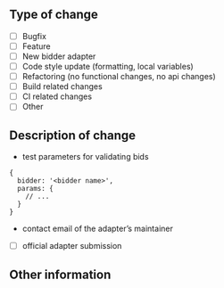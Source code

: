 <!--
Thank you for your pull request. Please make sure this PR is scoped to one change, and that any added or changed code includes tests with greater than 80% code coverage. See https://github.com/prebid/Prebid.js/blob/master/CONTRIBUTING.md#testing-prebidjs for documentation on testing Prebid.js.
-->

## Type of change
<!-- Remove items that don't apply and/or select an item by changing [ ] to [x] -->
- [ ] Bugfix
- [ ] Feature
- [ ] New bidder adapter  <!--  IMPORTANT: if checking here, also submit your bidder params documentation here https://github.com/prebid/prebid.github.io/tree/master/dev-docs/bidders --> 
- [ ] Code style update (formatting, local variables)
- [ ] Refactoring (no functional changes, no api changes)
- [ ] Build related changes
- [ ] CI related changes
- [ ] Other

## Description of change
<!-- Describe the change proposed in this pull request -->

<!-- For new bidder adapters, please provide the following -->
- test parameters for validating bids
```
{
  bidder: '<bidder name>',
  params: {
    // ...
  }
}
```
- contact email of the adapter’s maintainer
- [ ] official adapter submission


## Other information
<!-- References to related PR or issue #s, @mentions of the person or team responsible for reviewing changes, etc. -->
